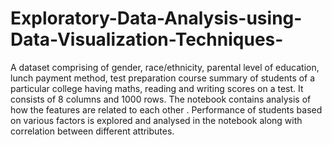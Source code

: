 # Exploratory-Data-Analysis-using-Data-Visualization-Techniques-
A dataset comprising of gender, race/ethnicity, parental level of education, lunch payment method, test preparation course summary of students of a particular college having maths, reading and writing scores on a test.  It consists of 8 columns and 1000 rows.  The notebook contains analysis of how the features are related to each other  .  Performance of students based on various factors is explored and analysed in the notebook along with correlation between different attributes.
